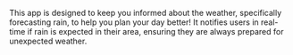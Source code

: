 This app is designed to keep you informed about the weather, specifically forecasting rain, to help you plan your day better! It notifies users in real-time if rain is expected in their area, ensuring they are always prepared for unexpected weather.
